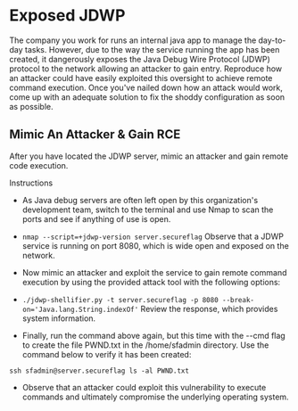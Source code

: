 # Exposed JDWP

The company you work for runs an internal java app to manage the day-to-day tasks. However, due to the way the service running the app has been created, it dangerously exposes the Java Debug Wire Protocol (JDWP) protocol to the network allowing an attacker to gain entry. Reproduce how an attacker could have easily exploited this oversight to achieve remote command execution. Once you've nailed down how an attack would work, come up with an adequate solution to fix the shoddy configuration as soon as possible.


## Mimic An Attacker & Gain RCE

After you have located the JDWP server, mimic an attacker and gain remote code execution.

Instructions
- As Java debug servers are often left open by this organization's development team, switch to the terminal and use Nmap to scan the ports and see if anything of use is open.

- `nmap --script=+jdwp-version server.secureflag`
Observe that a JDWP service is running on port 8080, which is wide open and exposed on the network.

- Now mimic an attacker and exploit the service to gain remote command execution by using the provided attack tool with the following options:

- `./jdwp-shellifier.py -t server.secureflag -p 8080 --break-on='Java.lang.String.indexOf'`
Review the response, which provides system information.

- Finally, run the command above again, but this time with the --cmd flag to create the file PWND.txt in the /home/sfadmin directory. Use the command below to verify it has been created:

`ssh sfadmin@server.secureflag ls -al PWND.txt`

- Observe that an attacker could exploit this vulnerability to execute commands and ultimately compromise the underlying operating system.
